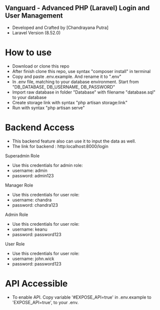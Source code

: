 ## Vanguard - Advanced PHP (Laravel) Login and User Management

- Developed and Crafted by [Chandrayana Putra]
- Laravel Version (8.52.0)

# How to use
- Download or clone this repo
- After finish clone this repo, use syntax "composer install" in terminal
- Copy and paste .env.example. And rename it to ".env"
- In .env file, matching to your database environment. Start from "DB_DATABASE, DB_USERNAME, DB_PASSWORD" 
- Import raw database in folder "Database" with filename "database.sql" to your database
- Create storage link with syntax "php artisan storage:link"
- Run with syntax "php artisan serve"

# Backend Access
- This backend feature also can use it to input the data as well.
- The link for backend : http:localhost:8000/login

Superadmin Role
- Use this credentials for admin role:
- username: admin
- password: admin123

Manager Role
- Use this credentials for user role:
- username: chandra
- password: chandra123

 Admin Role
- Use this credentials for user role:
- username: keanu
- password: password123

User Role
- Use this credentials for user role:
- username: john.wick
- password: password123

# API Accessible
- To enable API. Copy variable '#EXPOSE_API=true' in .env.example to 'EXPOSE_API=true', to your .env.